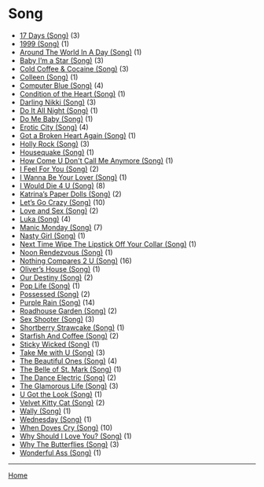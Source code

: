 # Song

  * [17 Days (Song)](./song/17-days/) (3)
  * [1999 (Song)](./song/1999/) (1)
  * [Around The World In A Day (Song)](./song/around-the-world-in-a-day/) (1)
  * [Baby I’m a Star (Song)](./song/baby-i-m-a-star/) (3)
  * [Cold Coffee & Cocaine (Song)](./song/cold-coffee-cocaine/) (3)
  * [Colleen (Song)](./song/colleen/) (1)
  * [Computer Blue (Song)](./song/computer-blue/) (4)
  * [Condition of the Heart (Song)](./song/condition-of-the-heart/) (1)
  * [Darling Nikki (Song)](./song/darling-nikki/) (3)
  * [Do It All Night (Song)](./song/do-it-all-night/) (1)
  * [Do Me Baby (Song)](./song/do-me-baby/) (1)
  * [Erotic City (Song)](./song/erotic-city/) (4)
  * [Got a Broken Heart Again (Song)](./song/got-a-broken-heart-again/) (1)
  * [Holly Rock (Song)](./song/holly-rock/) (3)
  * [Housequake (Song)](./song/housequake/) (1)
  * [How Come U Don't Call Me Anymore (Song)](./song/how-come-u-don-t-call-me-anymore/) (1)
  * [I Feel For You (Song)](./song/i-feel-for-you/) (2)
  * [I Wanna Be Your Lover (Song)](./song/i-wanna-be-your-lover/) (1)
  * [I Would Die 4 U (Song)](./song/i-would-die-4-u/) (8)
  * [Katrina’s Paper Dolls (Song)](./song/katrina-s-paper-dolls/) (2)
  * [Let’s Go Crazy (Song)](./song/let-s-go-crazy/) (10)
  * [Love and Sex (Song)](./song/love-and-sex/) (2)
  * [Luka (Song)](./song/luka/) (4)
  * [Manic Monday (Song)](./song/manic-monday/) (7)
  * [Nasty Girl (Song)](./song/nasty-girl/) (1)
  * [Next Time Wipe The Lipstick Off Your Collar (Song)](./song/next-time-wipe-the-lipstick-off-your-collar/) (1)
  * [Noon Rendezvous (Song)](./song/noon-rendezvous/) (1)
  * [Nothing Compares 2 U (Song)](./song/nothing-compares-2-u/) (16)
  * [Oliver’s House (Song)](./song/oliver-s-house/) (1)
  * [Our Destiny (Song)](./song/our-destiny/) (2)
  * [Pop Life (Song)](./song/pop-life/) (1)
  * [Possessed (Song)](./song/possessed/) (2)
  * [Purple Rain (Song)](./song/purple-rain/) (14)
  * [Roadhouse Garden (Song)](./song/roadhouse-garden/) (2)
  * [Sex Shooter (Song)](./song/sex-shooter/) (3)
  * [Shortberry Strawcake (Song)](./song/shortberry-strawcake/) (1)
  * [Starfish And Coffee (Song)](./song/starfish-and-coffee/) (2)
  * [Sticky Wicked (Song)](./song/sticky-wicked/) (1)
  * [Take Me with U (Song)](./song/take-me-with-u/) (3)
  * [The Beautiful Ones (Song)](./song/the-beautiful-ones/) (4)
  * [The Belle of St. Mark (Song)](./song/the-belle-of-st-mark/) (1)
  * [The Dance Electric (Song)](./song/the-dance-electric/) (2)
  * [The Glamorous Life (Song)](./song/the-glamorous-life/) (3)
  * [U Got the Look (Song)](./song/u-got-the-look/) (1)
  * [Velvet Kitty Cat (Song)](./song/velvet-kitty-cat/) (2)
  * [Wally (Song)](./song/wally/) (1)
  * [Wednesday (Song)](./song/wednesday/) (1)
  * [When Doves Cry (Song)](./song/when-doves-cry/) (10)
  * [Why Should I Love You? (Song)](./song/why-should-i-love-you/) (1)
  * [Why The Butterflies (Song)](./song/why-the-butterflies/) (3)
  * [Wonderful Ass (Song)](./song/wonderful-ass/) (1)

----

[Home](../)

